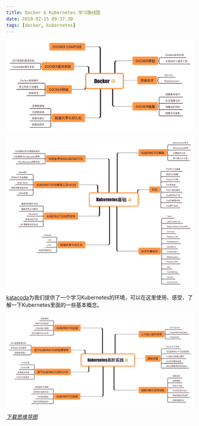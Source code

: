 ```yaml
---
title: Docker & Kubernetes 学习路线图
date: 2019-02-15 09:37:30
tags: [docker, kubernetes]
---
```


![Docker](/images/docker-and-kubernetes-1.png)

<!--more-->

![Kubernetes基础](/images/docker-and-kubernetes-2.png)

[katacoda][]为我们提供了一个学习Kubernetes的环境，可以在这里使用、感受、了解一下Kubernetes里面的一些基本概念。

![Kubernetes高阶实践](/images/docker-and-kubernetes-3.png)

_[下载思维导图](/images/docker-and-kubernetes.xmind)_

[katacoda]: https://www.katacoda.com/courses/kubernetes
